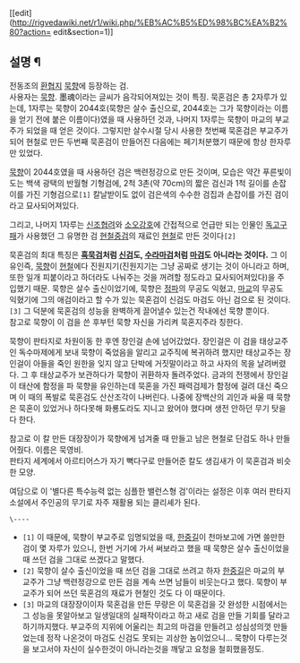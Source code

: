 [[edit](http://rigvedawiki.net/r1/wiki.php/%EB%AC%B5%ED%98%BC%EA%B2%80?action=
edit&section=1)]

## 설명 ¶

전동조의 [환협지](%ED%99%98%ED%98%91%EC%A7%80.md) [묵향](%EB%AC%B5%ED%96%A5.md)에
등장하는 검.  
사용자는 [묵향](%EB%AC%B5%ED%96%A5%28%EC%A3%BC%EC%9D%B8%EA%B3%B5%29.md). 墨魂이라는
글씨가 음각되어져있는 것이 특징. 묵혼검은 총 2자루가 있는데, 1자루는 묵향이 2044호(묵향은 살수 출신으로, 2044호는 그가
묵향이라는 이름을 얻기 전에 붙은 이름이다)였을 때 사용하던 것과, 나머지 1자루는 묵향이 마교의 부교주가 되었을 때 얻은 것이다. 그렇지만
살수시절 당시 사용한 첫번째 묵혼검은 부교주가 되어 현철로 만든 두번째 묵혼검이 만들어진 다음에는 페기처분했기 때문에 항상 한자루만 있었다.

  

[묵향](%EB%AC%B5%ED%96%A5%28%EC%A3%BC%EC%9D%B8%EA%B3%B5.md)이 2044호였을 때 사용하던
검은 백련정강으로 만든 것이며, 모습은 약간 푸른빛이 도는 백색 광택의 반월형 기형검에, 2척 3촌(약 70cm)의 짧은 검신과 1척 길이를
손잡이를 가진 기형검으로`[1]` 칼날받이도 없이 검은색의 수수한 검집과 손잡이를 가진 검이라고 묘사되어져있다.

  

그리고, 나머지 1자루는 [신조협려](%EC%8B%A0%EC%A1%B0%ED%98%91%EB%A0%A4.md)와
[소오강호](%EC%86%8C%EC%98%A4%EA%B0%95%ED%98%B8.md)에 간접적으로 언급만 되는 인물인
[독고구패](%EB%8F%85%EA%B3%A0%EA%B5%AC%ED%8C%A8.md)가 사용했던 그 유명한 검
[현철중검](%ED%98%84%EC%B2%A0%EC%A4%91%EA%B2%80.md)의 재료인
[현철](%ED%98%84%EC%B2%A0.md)로 만든 것이다`[2]`

  

묵혼검의 최대 특징은 **[흑묵검](%ED%9D%91%EB%AC%B5%EA%B2%80.md)처럼
[신검](%EC%8B%A0%EA%B2%80.md)도,
[수라마검](%EC%88%98%EB%9D%BC%EB%A7%88%EA%B2%80.md)처럼
[마검](%EB%A7%88%EA%B2%80.md)도 아니라는 것이다.** 그 이유인즉,
[묵향](%EB%AC%B5%ED%96%A5%28%EC%A3%BC%EC%9D%B8%EA%B3%B5%29.md)이
[현철](%ED%98%84%EC%B2%A0.md)에다 진원지기(진원지기는 그냥 공짜로 생기는 것이 아니라고 하며, 또한 일개 피붙이라고
하더라도 나눠주는 것을 꺼려할 정도라고 묘사되어져있다)을 주입했기 때문. 묵향은 살수 출신이었기에, 묵향은
[정파](%EC%A0%95%ED%8C%8C.md)의 무공도 익혔고, [마교](%EB%A7%88%EA%B5%90.md)의 무공도
익혔기에 그의 애검이라고 할 수가 있는 묵혼검이 신검도 마검도 아닌 검으로 된 것이다.`[3]` 그 덕분에 묵혼검의 성능을 완벽하게 끌어낼수
있는건 작내에선 묵향 뿐이다.  
참고로 묵향이 이 검을 쓴 후부턴 묵향 자신을 가리켜 묵혼지주라 칭한다.

  

묵향이 판타지로 차원이동 한 후엔 장인걸 손에 넘어갔었다. 장인걸은 이 검을 태상교주인 독수마제에게 보내 묵향이 죽었음을 알리고 교주직에
복귀하려 했지만 태상교주는 장인걸이 아들을 죽인 원한을 잊지 않고 단박에 거짓말이라고 하고 사자의 목을 날려버렸다. 그 후 태상교주가
보관하다가 묵향이 귀환하자 돌려주었다. 금과의 전쟁에서 장인걸이 태산에 함정을 파 묵향을 유인하는데 묵혼을 가진 패력검제가 함정에 걸려 대신
죽으며 이 때의 폭발로 묵혼검도 산산조각이 나버린다. 나중에 장백산의 괴인과 싸울 때 묵향은 묵혼이 있었거나 하다못해 화룡도라도 지니고
왔어야 했다며 생전 안하던 무기 탓을 다 한다.

  
  

참고로 이 칼 만든 대장장이가 묵향에게 넘겨줄 때 만들고 남은 현철로 단검도 하나 만들어줬다. 이름은 묵영비.  
판타지 세계에서 아르티어스가 자기 뼉다구로 만들어준 칼도 생김새가 이 묵혼검과 비슷한 모양.

  

여담으로 이 '별다른 특수능력 없는 심플한 밸런스형 검'이라는 설정은 이후 여러 판타지 소설에서 주인공의 무기로 자주 재활용 되는 클리셰가
된다.

`\----`

  * `[1]` 이 때문에, 묵향이 부교주로 임명되었을 때, [한중길](%ED%95%9C%EC%A4%91%EA%B8%B8.md)이 천마보고에 가면 쓸만한 검이 몇 자루가 있으니, 한번 거기에 가서 써보라고 했을 때 묵향은 살수 출신이었을 때 쓰던 검을 그대로 쓰겠다고 말했다.
  * `[2]` 묵향이 살수 출신이었을 때 쓰던 검을 그대로 쓰려고 하자 [한중길](%ED%95%9C%EC%A4%91%EA%B8%B8.md)은 마교의 부교주가 그냥 백련정강으로 만든 검을 계속 쓰면 남들이 비웃는다고 했다. 묵향이 부교주가 되어 쓰던 묵혼검의 재료가 현철인 것도 다 이 때문이다.
  * `[3]` 마교의 대장장이이자 묵혼검을 만든 무량은 이 묵혼검을 갓 완성한 시점에서는 그 성능을 못알아보고 일생일대의 실패작이라고 하고 새로 검을 만들 기회를 달라고 하기까지했다. 부교주의 지위에 어울리는 최고의 마검을 만들려고 성심성의껏 만들었는데 정작 나온것이 마검도 신검도 못되는 괴상한 놈이었으니... 묵향이 다루는것을 보고서야 자신이 실수한것이 아니라는것을 깨닿고 요청을 철회했을정도.

